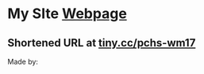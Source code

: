 # My SIte [Webpage](https://pchs-webmaster.github.io)
## Shortened URL at [tiny.cc/pchs-wm17](https://tiny.cc/pchs-wm17)
Made by:
